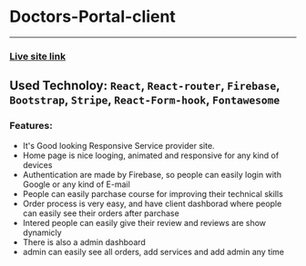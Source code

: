 # Doctors-Portal-client
***
### [Live site link](https://assignment-11-ac534.web.app/)
## Used Technoloy: `React`, `React-router`, `Firebase`, `Bootstrap`, `Stripe`, `React-Form-hook`, `Fontawesome`
### Features: 
- It's Good looking Responsive Service provider site.
- Home page is nice looging, animated and responsive for any kind of devices
- Authentication are made by Firebase, so people can easily login with Google or any kind of E-mail
- People can easily parchase course for improving their technical skills
- Order process is very easy, and have client dashborad where people can easily see their orders after parchase
- Intered people can easily give their review and reviews are show dynamicly
- There is also a admin dashboard
- admin can easily see all orders, add services and add admin any time
